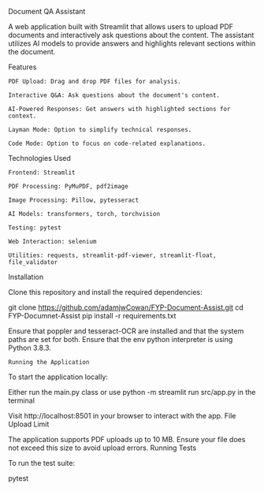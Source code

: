 Document QA Assistant

A web application built with Streamlit that allows users to upload PDF documents and interactively ask questions about the content. The assistant utilizes AI models to provide answers and highlights relevant sections within the document.

 Features

    PDF Upload: Drag and drop PDF files for analysis.

    Interactive Q&A: Ask questions about the document's content.

    AI-Powered Responses: Get answers with highlighted sections for context.

    Layman Mode: Option to simplify technical responses.

    Code Mode: Option to focus on code-related explanations.

 Technologies Used

    Frontend: Streamlit

    PDF Processing: PyMuPDF, pdf2image

    Image Processing: Pillow, pytesseract

    AI Models: transformers, torch, torchvision

    Testing: pytest

    Web Interaction: selenium

    Utilities: requests, streamlit-pdf-viewer, streamlit-float, file_validator

 Installation

Clone this repository and install the required dependencies:

git clone https://github.com/adamjwCowan/FYP-Document-Assist.git
cd FYP-Documnet-Assist
pip install -r requirements.txt

Ensure that poppler and tesseract-OCR are installed and that the system paths are set for both. Ensure that the env python interpreter is using Python 3.8.3.

    Running the Application

To start the application locally:

Either run the main.py class or use python -m streamlit run src/app.py in the terminal

Visit http://localhost:8501 in your browser to interact with the app.
     File Upload Limit

The application supports PDF uploads up to 10 MB. Ensure your file does not exceed this size to avoid upload errors.
     Running Tests

To run the test suite:

pytest
